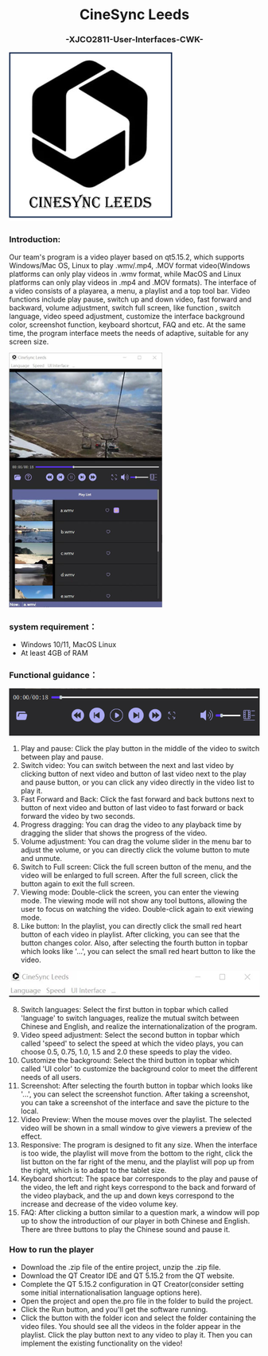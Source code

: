 <h1 align="center">CineSync Leeds   </h1>

<div align="center">
   <h3 >-XJCO2811-User-Interfaces-CWK-</h3>
</div>
<img src="img/logo.png" style="zoom:50%;" />



### Introduction: 
Our team's program is a video player based on qt5.15.2, which supports Windows/Mac OS, Linux to play .wmv/.mp4, .MOV format video(Windows platforms can only play videos in .wmv format, while MacOS and Linux platforms can only play videos in .mp4 and .MOV formats). The interface of a video consists of a playarea, a menu, a playlist and a top tool bar. Video functions include  play pause, switch up and down video, fast forward and backward, volume adjustment, switch full screen, like function , switch language, video speed adjustment, customize the interface background color, screenshot function, keyboard shortcut, FAQ  and etc. At the same time, the program interface meets the needs of adaptive, suitable for any screen size.

<img src="img/overview.jpg" style="zoom:50%;" />


### system requirement：
+ Windows 10/11, MacOS Linux
+ At least 4GB of RAM

### Functional guidance：
![](img/toolbuttons.png)


1. Play and pause: Click the play button in the middle of the video to switch between play and pause. 
2. Switch video: You can switch between the next and last video by clicking button of next video and button of last video next to the play and pause button, or you can click any video directly in the video list to play it. 
3. Fast Forward and Back: Click the fast forward and back buttons next to button of next video and button of last video to fast forward or back forward the video by two seconds. 
4. Progress dragging: You can drag the video to any playback time by dragging the slider that shows the progress of the video.
5. Volume adjustment: You can drag the volume slider in the menu bar to adjust the volume, or you can directly click the volume button to mute and unmute. 
6. Switch to Full screen: Click the full screen button of the menu, and the video will be enlarged to full screen. After the full screen, click the button again to exit the full screen. 
7. Viewing mode: Double-click the screen, you can enter the viewing mode. The viewing mode will not show any tool buttons, allowing the user to focus on watching the video. Double-click again to exit viewing mode. 
8. Like button: In the playlist, you can directly click the small red heart button of each video in playlist. After clicking, you can see that the button changes color. Also, after selecting the fourth button in topbar which looks like '...', you can select the small red heart button to like the video.

![](img/toolbar.jpg)


8. Switch languages: Select the first button  in topbar which called 'language' to switch languages, realize the mutual switch between Chinese and English, and realize the internationalization of the program. 
9. Video speed adjustment: Select the second button in topbar which called 'speed' to select the speed at which the video plays, you can choose 0.5, 0.75, 1.0, 1.5 and 2.0 these speeds to play the video.
10. Customize the background: Select the third button in topbar which called 'UI color' to customize the background color to meet the different needs of all users. 
11. Screenshot: After selecting the fourth button in topbar which looks like '...', you can select the screenshot function. After taking a screenshot, you can take a screenshot of the interface and save the picture to the local. 
12. Video Preview: When the mouse moves over the playlist. The selected video will be shown in a small window to give viewers a preview of the effect. 
13. Responsive: The program is designed to fit any size. When the interface is too wide, the playlist will move from the bottom to the right, click the list button on the far right of the menu, and the playlist will pop up from the right, which is to adapt to the tablet size.
14. Keyboard shortcut: The space bar corresponds to the play and pause of the video, the left and right keys correspond to the back and forward of the video playback, and the up and down keys correspond to the increase and decrease of the video volume key.
15. FAQ: After clicking a button similar to a question mark, a window will pop up to show the introduction of our player in both Chinese and English. There are three buttons to play the Chinese sound and pause it.

### How to run the player

- Download the .zip file of the entire project, unzip the .zip file.
- Download the QT Creator IDE and QT 5.15.2 from the QT website.
- Complete the QT 5.15.2 configuration in QT Creator(consider setting some initial internationalisation language options here).
- Open the project and open the.pro file in the folder to build the project.
- Click the Run button, and you'll get the software running.
- Click the button with the folder icon and select the folder containing the video files. You should see all the videos in the folder appear in the playlist. Click the play button next to any video to play it. Then you can implement the existing functionality on the video!

